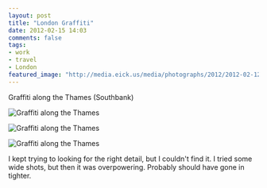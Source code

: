 ```yaml
---
layout: post
title: "London Graffiti"
date: 2012-02-15 14:03
comments: false
tags:
- work
- travel
- London
featured_image: "http://media.eick.us/media/photographs/2012/2012-02-12/London-27.jpg"
---
```

Graffiti along the Thames (Southbank)

![Graffiti along the Thames](http://media.eick.us/media/photographs/2012/2012-02-12/London-27.jpg)


![Graffiti along the Thames](http://media.eick.us/media/photographs/2012/2012-02-12/London-39.jpg)


![Graffiti along the Thames](http://media.eick.us/media/photographs/2012/2012-02-12/London-40.jpg)


I kept trying to looking for the right detail, but I couldn't find it.  I tried some wide shots, but then it was overpowering.  Probably should have gone in tighter.

